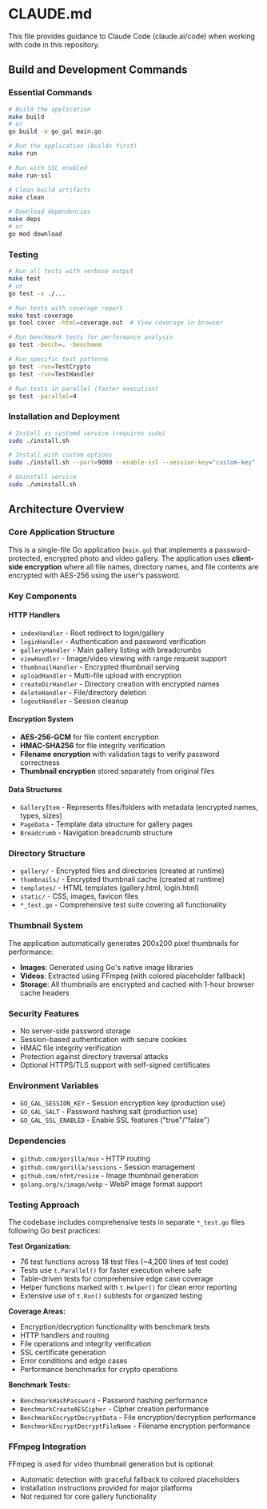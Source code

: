 # CLAUDE.md

This file provides guidance to Claude Code (claude.ai/code) when working with code in this repository.

## Build and Development Commands

### Essential Commands
```bash
# Build the application
make build
# or
go build -o go_gal main.go

# Run the application (builds first)
make run

# Run with SSL enabled
make run-ssl

# Clean build artifacts
make clean

# Download dependencies
make deps
# or
go mod download
```

### Testing
```bash
# Run all tests with verbose output
make test
# or
go test -v ./...

# Run tests with coverage report
make test-coverage
go tool cover -html=coverage.out  # View coverage in browser

# Run benchmark tests for performance analysis
go test -bench=. -benchmem

# Run specific test patterns
go test -run=TestCrypto
go test -run=TestHandler

# Run tests in parallel (faster execution)
go test -parallel=4
```

### Installation and Deployment
```bash
# Install as systemd service (requires sudo)
sudo ./install.sh

# Install with custom options
sudo ./install.sh --port=9000 --enable-ssl --session-key="custom-key"

# Uninstall service
sudo ./uninstall.sh
```

## Architecture Overview

### Core Application Structure
This is a single-file Go application (`main.go`) that implements a password-protected, encrypted photo and video gallery. The application uses **client-side encryption** where all file names, directory names, and file contents are encrypted with AES-256 using the user's password.

### Key Components

#### HTTP Handlers
- `indexHandler` - Root redirect to login/gallery
- `loginHandler` - Authentication and password verification
- `galleryHandler` - Main gallery listing with breadcrumbs
- `viewHandler` - Image/video viewing with range request support
- `thumbnailHandler` - Encrypted thumbnail serving
- `uploadHandler` - Multi-file upload with encryption
- `createDirHandler` - Directory creation with encrypted names
- `deleteHandler` - File/directory deletion
- `logoutHandler` - Session cleanup

#### Encryption System
- **AES-256-GCM** for file content encryption
- **HMAC-SHA256** for file integrity verification
- **Filename encryption** with validation tags to verify password correctness
- **Thumbnail encryption** stored separately from original files

#### Data Structures
- `GalleryItem` - Represents files/folders with metadata (encrypted names, types, sizes)
- `PageData` - Template data structure for gallery pages
- `Breadcrumb` - Navigation breadcrumb structure

### Directory Structure
- `gallery/` - Encrypted files and directories (created at runtime)
- `thumbnails/` - Encrypted thumbnail cache (created at runtime) 
- `templates/` - HTML templates (gallery.html, login.html)
- `static/` - CSS, images, favicon files
- `*_test.go` - Comprehensive test suite covering all functionality

### Thumbnail System
The application automatically generates 200x200 pixel thumbnails for performance:
- **Images**: Generated using Go's native image libraries
- **Videos**: Extracted using FFmpeg (with colored placeholder fallback)
- **Storage**: All thumbnails are encrypted and cached with 1-hour browser cache headers

### Security Features
- No server-side password storage
- Session-based authentication with secure cookies
- HMAC file integrity verification
- Protection against directory traversal attacks
- Optional HTTPS/TLS support with self-signed certificates

### Environment Variables
- `GO_GAL_SESSION_KEY` - Session encryption key (production use)
- `GO_GAL_SALT` - Password hashing salt (production use)
- `GO_GAL_SSL_ENABLED` - Enable SSL features ("true"/"false")

### Dependencies
- `github.com/gorilla/mux` - HTTP routing
- `github.com/gorilla/sessions` - Session management
- `github.com/nfnt/resize` - Image thumbnail generation
- `golang.org/x/image/webp` - WebP image format support

### Testing Approach
The codebase includes comprehensive tests in separate `*_test.go` files following Go best practices:

**Test Organization:**
- 76 test functions across 18 test files (~4,200 lines of test code)
- Tests use `t.Parallel()` for faster execution where safe
- Table-driven tests for comprehensive edge case coverage
- Helper functions marked with `t.Helper()` for clean error reporting
- Extensive use of `t.Run()` subtests for organized testing

**Coverage Areas:**
- Encryption/decryption functionality with benchmark tests
- HTTP handlers and routing
- File operations and integrity verification
- SSL certificate generation
- Error conditions and edge cases
- Performance benchmarks for crypto operations

**Benchmark Tests:**
- `BenchmarkHashPassword` - Password hashing performance
- `BenchmarkCreateAESCipher` - Cipher creation performance  
- `BenchmarkEncryptDecryptData` - File encryption/decryption performance
- `BenchmarkEncryptDecryptFileName` - Filename encryption performance

### FFmpeg Integration
FFmpeg is used for video thumbnail generation but is optional:
- Automatic detection with graceful fallback to colored placeholders
- Installation instructions provided for major platforms
- Not required for core gallery functionality